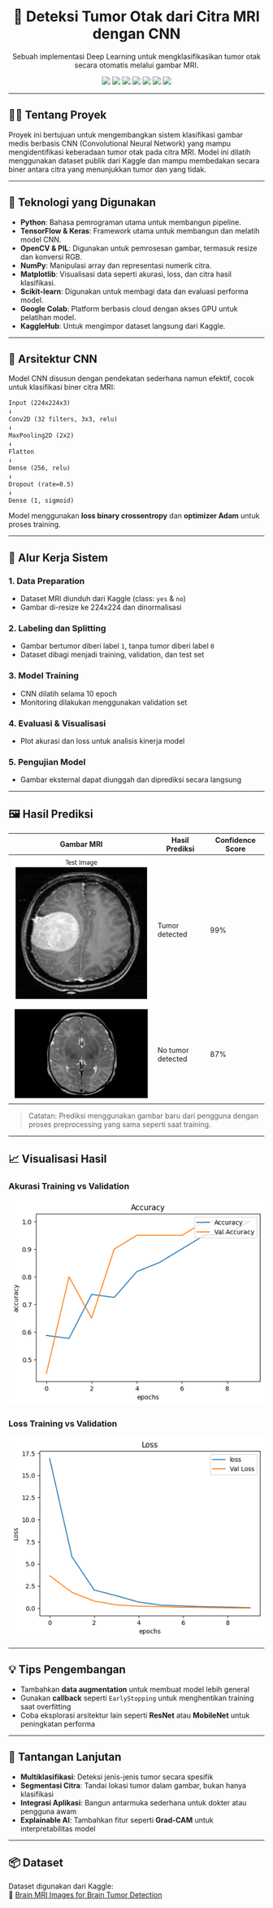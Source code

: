 <h1 align="center">🧠 Deteksi Tumor Otak dari Citra MRI dengan CNN</h1>
<p align="center">Sebuah implementasi Deep Learning untuk mengklasifikasikan tumor otak secara otomatis melalui gambar MRI.</p>

<div align="center">

<img src="https://img.shields.io/badge/python-3776AB?style=for-the-badge&logo=python&logoColor=white">
<img src="https://img.shields.io/badge/TensorFlow-FF6F00?style=for-the-badge&logo=tensorflow&logoColor=white">
<img src="https://img.shields.io/badge/Keras-D00000?style=for-the-badge&logo=keras&logoColor=white">
<img src="https://img.shields.io/badge/OpenCV-5C3EE8?style=for-the-badge&logo=opencv&logoColor=white">
<img src="https://img.shields.io/badge/NumPy-013243?style=for-the-badge&logo=numpy&logoColor=white">
<img src="https://img.shields.io/badge/Matplotlib-ffffff?style=for-the-badge&logo=matplotlib&logoColor=black">
<img src="https://img.shields.io/badge/scikit--learn-F7931E?style=for-the-badge&logo=scikit-learn&logoColor=white">

</div>

---

## 👨‍💻 Tentang Proyek

Proyek ini bertujuan untuk mengembangkan sistem klasifikasi gambar medis berbasis CNN (Convolutional Neural Network) yang mampu mengidentifikasi keberadaan tumor otak pada citra MRI. Model ini dilatih menggunakan dataset publik dari Kaggle dan mampu membedakan secara biner antara citra yang menunjukkan tumor dan yang tidak.

---

## 🧰 Teknologi yang Digunakan

- **Python**: Bahasa pemrograman utama untuk membangun pipeline.
- **TensorFlow & Keras**: Framework utama untuk membangun dan melatih model CNN.
- **OpenCV & PIL**: Digunakan untuk pemrosesan gambar, termasuk resize dan konversi RGB.
- **NumPy**: Manipulasi array dan representasi numerik citra.
- **Matplotlib**: Visualisasi data seperti akurasi, loss, dan citra hasil klasifikasi.
- **Scikit-learn**: Digunakan untuk membagi data dan evaluasi performa model.
- **Google Colab**: Platform berbasis cloud dengan akses GPU untuk pelatihan model.
- **KaggleHub**: Untuk mengimpor dataset langsung dari Kaggle.

---

## 🧠 Arsitektur CNN

Model CNN disusun dengan pendekatan sederhana namun efektif, cocok untuk klasifikasi biner citra MRI:

```text
Input (224x224x3)
↓
Conv2D (32 filters, 3x3, relu)
↓
MaxPooling2D (2x2)
↓
Flatten
↓
Dense (256, relu)
↓
Dropout (rate=0.5)
↓
Dense (1, sigmoid)
```

Model menggunakan **loss binary crossentropy** dan **optimizer Adam** untuk proses training.

---

## 🔄 Alur Kerja Sistem

### 1. Data Preparation
- Dataset MRI diunduh dari Kaggle (class: `yes` & `no`)
- Gambar di-resize ke 224x224 dan dinormalisasi

### 2. Labeling dan Splitting
- Gambar bertumor diberi label `1`, tanpa tumor diberi label `0`
- Dataset dibagi menjadi training, validation, dan test set

### 3. Model Training
- CNN dilatih selama 10 epoch
- Monitoring dilakukan menggunakan validation set

### 4. Evaluasi & Visualisasi
- Plot akurasi dan loss untuk analisis kinerja model

### 5. Pengujian Model
- Gambar eksternal dapat diunggah dan diprediksi secara langsung

---

## 🖼️ Hasil Prediksi

| Gambar MRI | Hasil Prediksi | Confidence Score |
|------------|----------------|------------------|
| ![sample1](images/sample1.png) | Tumor detected | 99% |
| ![sample2](images/sample2.png) | No tumor detected | 87% |

> Catatan: Prediksi menggunakan gambar baru dari pengguna dengan proses preprocessing yang sama seperti saat training.

---

## 📈 Visualisasi Hasil

### Akurasi Training vs Validation
![Accuracy Plot](images/accuracy_plot.png)

### Loss Training vs Validation
![Loss Plot](images/loss_plot.png)

---

## 💡 Tips Pengembangan

- Tambahkan **data augmentation** untuk membuat model lebih general  
- Gunakan **callback** seperti `EarlyStopping` untuk menghentikan training saat overfitting  
- Coba eksplorasi arsitektur lain seperti **ResNet** atau **MobileNet** untuk peningkatan performa  

---

## 🚀 Tantangan Lanjutan

- **Multiklasifikasi**: Deteksi jenis-jenis tumor secara spesifik  
- **Segmentasi Citra**: Tandai lokasi tumor dalam gambar, bukan hanya klasifikasi  
- **Integrasi Aplikasi**: Bangun antarmuka sederhana untuk dokter atau pengguna awam  
- **Explainable AI**: Tambahkan fitur seperti **Grad-CAM** untuk interpretabilitas model  

---

## 📦 Dataset

Dataset digunakan dari Kaggle:  
🔗 [Brain MRI Images for Brain Tumor Detection](https://www.kaggle.com/datasets/navoneel/brain-mri-images-for-brain-tumor-detection)


